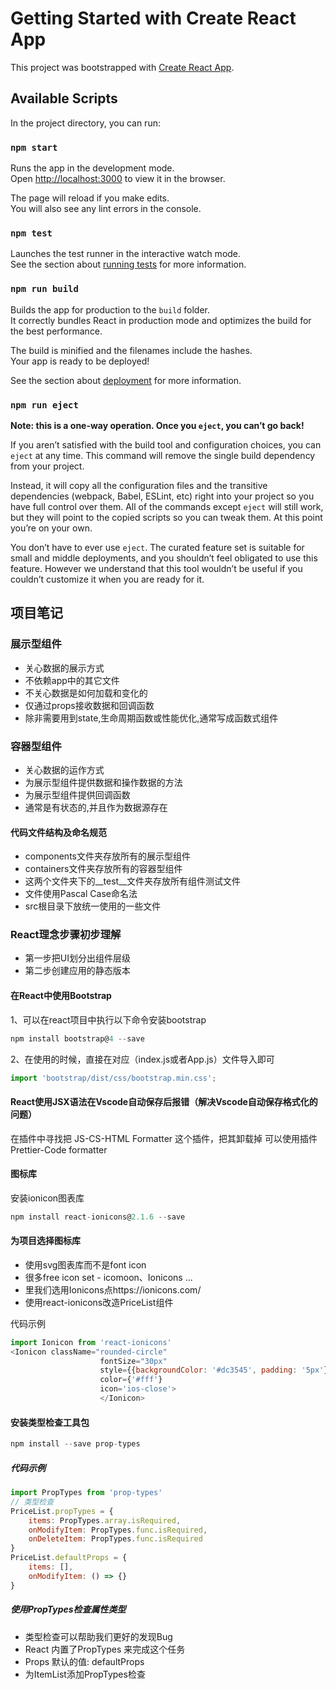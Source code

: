 # Getting Started with Create React App

This project was bootstrapped with [Create React App](https://github.com/facebook/create-react-app).

## Available Scripts

In the project directory, you can run:

### `npm start`

Runs the app in the development mode.\
Open [http://localhost:3000](http://localhost:3000) to view it in the browser.

The page will reload if you make edits.\
You will also see any lint errors in the console.

### `npm test`

Launches the test runner in the interactive watch mode.\
See the section about [running tests](https://facebook.github.io/create-react-app/docs/running-tests) for more information.

### `npm run build`

Builds the app for production to the `build` folder.\
It correctly bundles React in production mode and optimizes the build for the best performance.

The build is minified and the filenames include the hashes.\
Your app is ready to be deployed!

See the section about [deployment](https://facebook.github.io/create-react-app/docs/deployment) for more information.

### `npm run eject`

**Note: this is a one-way operation. Once you `eject`, you can’t go back!**

If you aren’t satisfied with the build tool and configuration choices, you can `eject` at any time. This command will remove the single build dependency from your project.

Instead, it will copy all the configuration files and the transitive dependencies (webpack, Babel, ESLint, etc) right into your project so you have full control over them. All of the commands except `eject` will still work, but they will point to the copied scripts so you can tweak them. At this point you’re on your own.

You don’t have to ever use `eject`. The curated feature set is suitable for small and middle deployments, and you shouldn’t feel obligated to use this feature. However we understand that this tool wouldn’t be useful if you couldn’t customize it when you are ready for it.

## 项目笔记

### 展示型组件
* 关心数据的展示方式
* 不依赖app中的其它文件
* 不关心数据是如何加载和变化的
* 仅通过props接收数据和回调函数
* 除非需要用到state,生命周期函数或性能优化,通常写成函数式组件

### 容器型组件
* 关心数据的运作方式
* 为展示型组件提供数据和操作数据的方法
* 为展示型组件提供回调函数
* 通常是有状态的,并且作为数据源存在

#### 代码文件结构及命名规范
* components文件夹存放所有的展示型组件
* containers文件夹存放所有的容器型组件
* 这两个文件夹下的__test__文件夹存放所有组件测试文件
* 文件使用Pascal Case命名法
* src根目录下放统一使用的一些文件


### React理念步骤初步理解
* 第一步把UI划分出组件层级
* 第二步创建应用的静态版本

#### 在React中使用Bootstrap
1、可以在react项目中执行以下命令安装bootstrap
```js
npm install bootstrap@4 --save
```
2、在使用的时候，直接在对应（index.js或者App.js）文件导入即可
```js
import 'bootstrap/dist/css/bootstrap.min.css';
```

#### React使用JSX语法在Vscode自动保存后报错（解决Vscode自动保存格式化的问题）
在插件中寻找把 JS-CS-HTML Formatter 这个插件，把其卸载掉
可以使用插件Prettier-Code formatter

#### 图标库
安装ionicon图表库
```js
npm install react-ionicons@2.1.6 --save
```

#### 为项目选择图标库
* 使用svg图表库而不是font icon
* 很多free icon set - icomoon、Ionicons ...
* 里我们选用Ionicons点https://ionicons.com/
* 使用react-ionicons改造PriceList组件

代码示例
```js
import Ionicon from 'react-ionicons'
<Ionicon className="rounded-circle" 
                    fontSize="30px"
                    style={{backgroundColor: '#dc3545', padding: '5px'}}
                    color={'#fff'}
                    icon='ios-close'>
                    </Ionicon>
```
#### 安装类型检查工具包
```js
npm install --save prop-types
```

##### 代码示例
```js
import PropTypes from 'prop-types'
// 类型检查
PriceList.propTypes = {
    items: PropTypes.array.isRequired,
    onModifyItem: PropTypes.func.isRequired,
    onDeleteItem: PropTypes.func.isRequired
}
PriceList.defaultProps = {
    items: [],
    onModifyItem: () => {}
}
```
##### 使用PropTypes检查属性类型
* 类型检查可以帮助我们更好的发现Bug
* React 内置了PropTypes 来完成这个任务
* Props 默认的值: defaultProps
* 为ItemList添加PropTypes检查